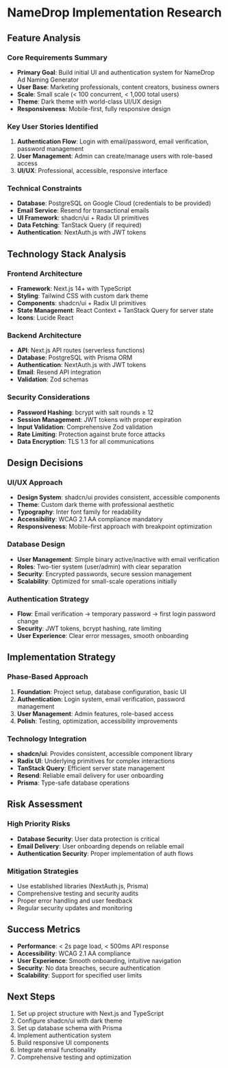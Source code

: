 # NameDrop Implementation Research

## Feature Analysis

### Core Requirements Summary
- **Primary Goal**: Build initial UI and authentication system for NameDrop Ad Naming Generator
- **User Base**: Marketing professionals, content creators, business owners
- **Scale**: Small scale (< 100 concurrent, < 1,000 total users)
- **Theme**: Dark theme with world-class UI/UX design
- **Responsiveness**: Mobile-first, fully responsive design

### Key User Stories Identified
1. **Authentication Flow**: Login with email/password, email verification, password management
2. **User Management**: Admin can create/manage users with role-based access
3. **UI/UX**: Professional, accessible, responsive interface

### Technical Constraints
- **Database**: PostgreSQL on Google Cloud (credentials to be provided)
- **Email Service**: Resend for transactional emails
- **UI Framework**: shadcn/ui + Radix UI primitives
- **Data Fetching**: TanStack Query (if required)
- **Authentication**: NextAuth.js with JWT tokens

## Technology Stack Analysis

### Frontend Architecture
- **Framework**: Next.js 14+ with TypeScript
- **Styling**: Tailwind CSS with custom dark theme
- **Components**: shadcn/ui + Radix UI primitives
- **State Management**: React Context + TanStack Query for server state
- **Icons**: Lucide React

### Backend Architecture
- **API**: Next.js API routes (serverless functions)
- **Database**: PostgreSQL with Prisma ORM
- **Authentication**: NextAuth.js with JWT tokens
- **Email**: Resend API integration
- **Validation**: Zod schemas

### Security Considerations
- **Password Hashing**: bcrypt with salt rounds ≥ 12
- **Session Management**: JWT tokens with proper expiration
- **Input Validation**: Comprehensive Zod validation
- **Rate Limiting**: Protection against brute force attacks
- **Data Encryption**: TLS 1.3 for all communications

## Design Decisions

### UI/UX Approach
- **Design System**: shadcn/ui provides consistent, accessible components
- **Theme**: Custom dark theme with professional aesthetic
- **Typography**: Inter font family for readability
- **Accessibility**: WCAG 2.1 AA compliance mandatory
- **Responsiveness**: Mobile-first approach with breakpoint optimization

### Database Design
- **User Management**: Simple binary active/inactive with email verification
- **Roles**: Two-tier system (user/admin) with clear separation
- **Security**: Encrypted passwords, secure session management
- **Scalability**: Optimized for small-scale operations initially

### Authentication Strategy
- **Flow**: Email verification → temporary password → first login password change
- **Security**: JWT tokens, bcrypt hashing, rate limiting
- **User Experience**: Clear error messages, smooth onboarding

## Implementation Strategy

### Phase-Based Approach
1. **Foundation**: Project setup, database configuration, basic UI
2. **Authentication**: Login system, email verification, password management
3. **User Management**: Admin features, role-based access
4. **Polish**: Testing, optimization, accessibility improvements

### Technology Integration
- **shadcn/ui**: Provides consistent, accessible component library
- **Radix UI**: Underlying primitives for complex interactions
- **TanStack Query**: Efficient server state management
- **Resend**: Reliable email delivery for user onboarding
- **Prisma**: Type-safe database operations

## Risk Assessment

### High Priority Risks
- **Database Security**: User data protection is critical
- **Email Delivery**: User onboarding depends on reliable email
- **Authentication Security**: Proper implementation of auth flows

### Mitigation Strategies
- Use established libraries (NextAuth.js, Prisma)
- Comprehensive testing and security audits
- Proper error handling and user feedback
- Regular security updates and monitoring

## Success Metrics
- **Performance**: < 2s page load, < 500ms API response
- **Accessibility**: WCAG 2.1 AA compliance
- **User Experience**: Smooth onboarding, intuitive navigation
- **Security**: No data breaches, secure authentication
- **Scalability**: Support for specified user limits

## Next Steps
1. Set up project structure with Next.js and TypeScript
2. Configure shadcn/ui with dark theme
3. Set up database schema with Prisma
4. Implement authentication system
5. Build responsive UI components
6. Integrate email functionality
7. Comprehensive testing and optimization
